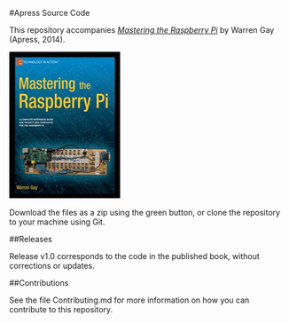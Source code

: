 #Apress Source Code

This repository accompanies [*Mastering the Raspberry Pi*](http://www.apress.com/9781484201824) by Warren  Gay (Apress, 2014).

![Cover image](9781484201824.jpg)

Download the files as a zip using the green button, or clone the repository to your machine using Git.

##Releases

Release v1.0 corresponds to the code in the published book, without corrections or updates.

##Contributions

See the file Contributing.md for more information on how you can contribute to this repository.
